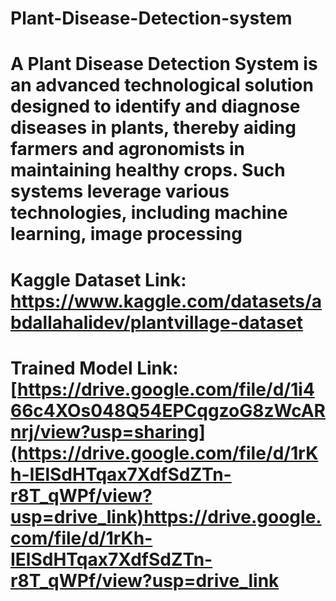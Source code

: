 # Plant-Disease-Detection-system
# A Plant Disease Detection System is an advanced technological solution designed to identify and diagnose diseases in plants, thereby aiding farmers and agronomists in maintaining healthy crops. Such systems leverage various technologies, including machine learning, image processing



# Kaggle Dataset Link: https://www.kaggle.com/datasets/abdallahalidev/plantvillage-dataset
# Trained Model Link: [https://drive.google.com/file/d/1i466c4XOs048Q54EPCqgzoG8zWcARnrj/view?usp=sharing](https://drive.google.com/file/d/1rKh-IElSdHTqax7XdfSdZTn-r8T_qWPf/view?usp=drive_link)https://drive.google.com/file/d/1rKh-IElSdHTqax7XdfSdZTn-r8T_qWPf/view?usp=drive_link

